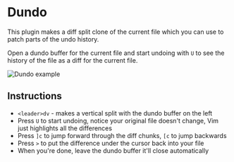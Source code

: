 # Dundo

This plugin makes a diff split clone of the current file which you can use to
patch parts of the undo history.

Open a dundo buffer for the current file and start undoing with `U` to see the
history of the file as a diff for the current file.

![Dundo example](https://images-wixmp-ed30a86b8c4ca887773594c2.wixmp.com/f/749b420d-2b57-4e24-848d-aff89b6b4eb7/dfih1n5-7a6e0d63-9a7f-43ca-b02d-36b2f5f8d605.gif?token=eyJ0eXAiOiJKV1QiLCJhbGciOiJIUzI1NiJ9.eyJzdWIiOiJ1cm46YXBwOjdlMGQxODg5ODIyNjQzNzNhNWYwZDQxNWVhMGQyNmUwIiwiaXNzIjoidXJuOmFwcDo3ZTBkMTg4OTgyMjY0MzczYTVmMGQ0MTVlYTBkMjZlMCIsIm9iaiI6W1t7InBhdGgiOiJcL2ZcLzc0OWI0MjBkLTJiNTctNGUyNC04NDhkLWFmZjg5YjZiNGViN1wvZGZpaDFuNS03YTZlMGQ2My05YTdmLTQzY2EtYjAyZC0zNmIyZjVmOGQ2MDUuZ2lmIn1dXSwiYXVkIjpbInVybjpzZXJ2aWNlOmZpbGUuZG93bmxvYWQiXX0.4RCgAJQJGH1WusBTHtqscvwM4WLhv99Hvkvyb2tnjnQ)

## Instructions

- `<leader>dv` - makes a vertical split with the dundo buffer on the left
- Press `U` to start undoing, notice your original file doesn't change, Vim just highlights all the differences
- Press `]c` to jump forward through the diff chunks, `[c` to jump backwards
- Press `>` to put the difference under the cursor back into your file
- When you're done, leave the dundo buffer it'll close automatically
